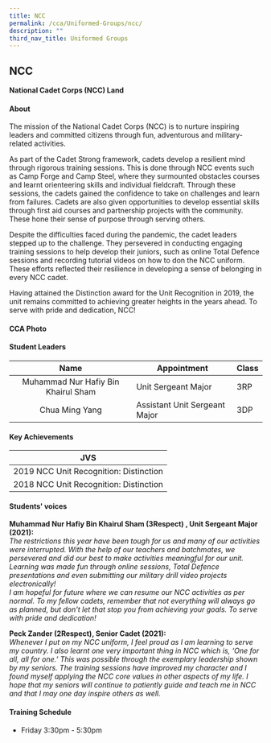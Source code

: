```yaml
---
title: NCC
permalink: /cca/Uniformed-Groups/ncc/
description: ""
third_nav_title: Uniformed Groups
---
```

## NCC

**National Cadet Corps (NCC) Land**  

#### About
The mission of the National Cadet Corps (NCC) is to nurture inspiring leaders and committed citizens through fun, adventurous and military-related activities.  
  
As part of the Cadet Strong framework, cadets develop a resilient mind through rigorous training sessions. This is done through NCC events such as Camp Forge and Camp Steel, where they surmounted obstacles courses and learnt orienteering skills and individual fieldcraft. Through these sessions, the cadets gained the confidence to take on challenges and learn from failures. Cadets are also given opportunities to develop essential skills through first aid courses and partnership projects with the community. These hone their sense of purpose through serving others.  
  
Despite the difficulties faced during the pandemic, the cadet leaders stepped up to the challenge. They persevered in conducting engaging training sessions to help develop their juniors, such as online Total Defence sessions and recording tutorial videos on how to don the NCC uniform. These efforts reflected their resilience in developing a sense of belonging in every NCC cadet.  
  
Having attained the Distinction award for the Unit Recognition in 2019, the unit remains committed to achieving greater heights in the years ahead. To serve with pride and dedication, NCC!

#### CCA Photo


#### Student Leaders

| Name | Appointment | Class |
|:---:|---|---|
| Muhammad Nur Hafiy Bin Khairul Sham | Unit Sergeant Major | 3RP |
| Chua Ming Yang | Assistant Unit Sergeant Major | 3DP |


#### Key Achievements

| JVS |
|:---:|
| 2019 NCC Unit Recognition: Distinction |
| 2018 NCC Unit Recognition: Distinction |

#### Students' voices
**Muhammad Nur Hafiy Bin Khairul Sham (3Respect) , Unit Sergeant Major (2021):**<br>
_The restrictions this year have been tough for us and many of our activities were interrupted. With the help of our teachers and batchmates, we persevered and did our best to make activities meaningful for our unit. Learning was made fun through online sessions, Total Defence presentations and even submitting our military drill video projects electronically!_<br>
_I am hopeful for future where we can resume our NCC activities as per normal. To my fellow cadets, remember that not everything will always go as planned, but don't let that stop you from achieving your goals. To serve with pride and dedication!_

**Peck Zander (2Respect), Senior Cadet (2021):**<br>
_Whenever I put on my NCC uniform, I feel proud as I am learning to serve my country. I also learnt one very important thing in NCC which is, ‘One for all, all for one.’ This was possible through the exemplary leadership shown by my seniors. The training sessions have improved my character and I found myself applying the NCC core values in other aspects of my life. I hope that my seniors will continue to patiently guide and teach me in NCC and that I may one day inspire others as well._

#### Training Schedule
- Friday 3:30pm - 5:30pm